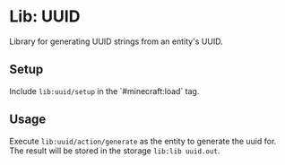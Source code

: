 # Lib: UUID
Library for generating UUID strings from an entity's UUID.

## Setup
Include `lib:uuid/setup` in the ´#minecraft:load´ tag.

## Usage
Execute `lib:uuid/action/generate` as the entity to generate the uuid for. The result will be stored in the storage `lib:lib uuid.out`.

